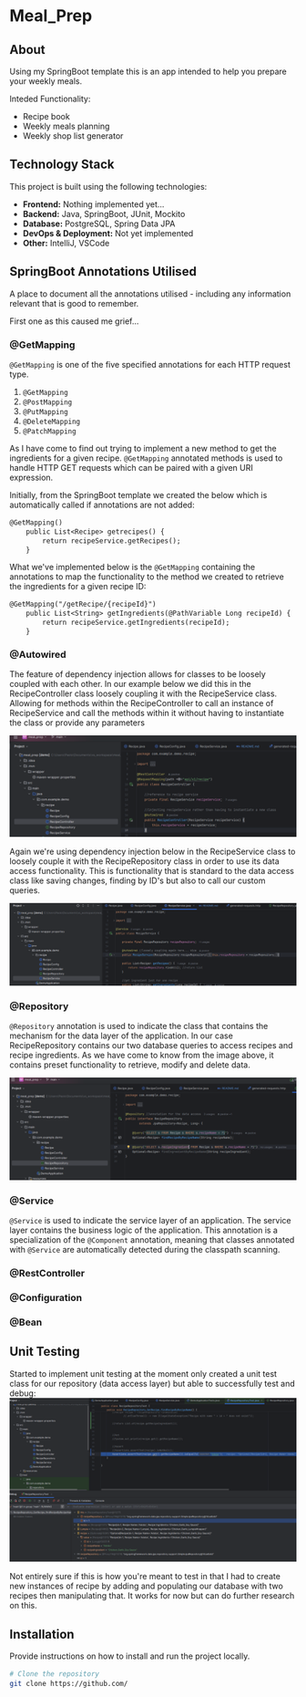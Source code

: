 # Meal_Prep

## About

Using my SpringBoot template this is an app intended to help you prepare your weekly meals. 

Inteded Functionality:
  - Recipe book
  - Weekly meals planning
  - Weekly shop list generator

## Technology Stack

This project is built using the following technologies:

- **Frontend:** Nothing implemented yet...
- **Backend:** Java, SpringBoot, JUnit, Mockito
- **Database:** PostgreSQL, Spring Data JPA
- **DevOps & Deployment:** Not yet implemented
- **Other:** IntelliJ, VSCode 

## SpringBoot Annotations Utilised

A place to document all the annotations utilised - including any 
information relevant that is good to remember.

First one as this caused me grief...

### @GetMapping
`@GetMapping` is one of the five specified annotations for each HTTP request type.

1. `@GetMapping`
2. `@PostMapping`
3. `@PutMapping`
4. `@DeleteMapping`
5. `@PatchMapping`

As I have come to find out trying to implement a new method to 
get the ingredients for a given recipe. `@GetMapping` 
annotated methods is used to handle HTTP GET requests which can 
be paired with a given URI expression.

Initially, from the SpringBoot template we created the 
below which is automatically called if annotations are not added:

    @GetMapping()
        public List<Recipe> getrecipes() {
            return recipeService.getRecipes();
        }

What we've implemented below is the `@GetMapping` containing the annotations to map the
functionality to the method we created to retrieve the ingredients for a given recipe ID:

    @GetMapping("/getRecipe/{recipeId}")
        public List<String> getIngredients(@PathVariable Long recipeId) {
            return recipeService.getIngredients(recipeId); 
        }

### @Autowired
The feature of dependency injection allows for classes to be loosely
coupled with each other. In our example below we did this in the
RecipeController class loosely coupling it with the RecipeService
class. Allowing for methods within the RecipeController to call
an instance of RecipeService and call the methods within it without
having to instantiate the class or provide any parameters

![img.png](img.png)

Again we're using dependency injection below in the RecipeService 
class to loosely couple it with the RecipeRepository class
in order to use its data access functionality. This is functionality
that is standard to the data access class like saving changes,
finding by ID's but also to call our custom queries.

![img_1.png](img_1.png)

### @Repository
`@Repository` annotation is used to indicate the class that 
contains the mechanism for the data layer of the application. 
In our case RecipeRepository contains our two database queries
to access recipes and recipe ingredients. As we have come to know
from the image above, it contains preset functionality to 
retrieve, modify and delete data.

![img_2.png](img_2.png)

### @Service
`@Service` is used to indicate the service layer of an application. The service 
layer contains the business logic of the application. This annotation is a specialization 
of the `@Component` annotation, meaning that classes annotated with `@Service` are automatically
detected during the classpath scanning.

### @RestController


### @Configuration


### @Bean

## Unit Testing

Started to implement unit testing at the moment only created a unit test class for our repository (data access layer) but able to successfully test and debug:
![img_3.png](img_3.png) 

Not entirely sure if this is how you're meant to test in that I had to create new instances of recipe by adding and populating our database with two recipes then 
manipulating that. It works for now but can do further research on this.

## Installation

Provide instructions on how to install and run the project locally.

```bash
# Clone the repository
git clone https://github.com/

```
